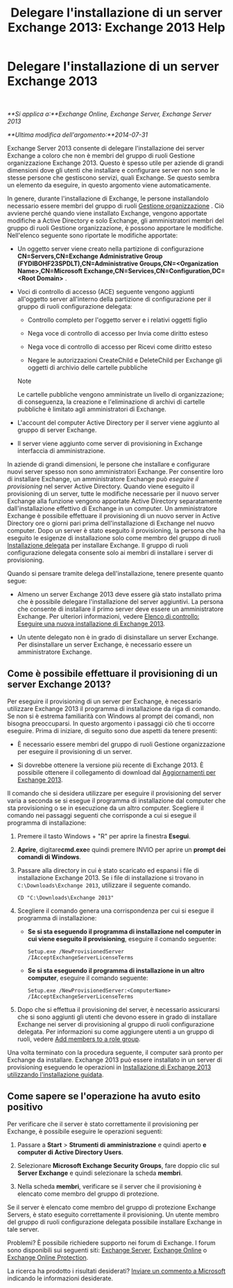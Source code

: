 ﻿---
title: "Delegare l'installazione di un server Exchange 2013: Exchange 2013 Help"
TOCTitle: Delegare l'installazione di un server Exchange 2013
ms:assetid: f2fc8680-0c7c-4a29-b8f5-d77404fec280
ms:mtpsurl: https://technet.microsoft.com/it-it/library/Bb201741(v=EXCHG.150)
ms:contentKeyID: 62615209
ms.date: 05/22/2018
mtps_version: v=EXCHG.150
ms.translationtype: MT
---

# Delegare l'installazione di un server Exchange 2013

 

_**Si applica a:**Exchange Online, Exchange Server, Exchange Server 2013_

_**Ultima modifica dell'argomento:**2014-07-31_

Exchange Server 2013 consente di delegare l'installazione dei server Exchange a coloro che non è membri del gruppo di ruoli Gestione organizzazione Exchange 2013. Questo è spesso utile per aziende di grandi dimensioni dove gli utenti che installare e configurare server non sono le stesse persone che gestiscono servizi, quali Exchange. Se questo sembra un elemento da eseguire, in questo argomento viene automaticamente.

In genere, durante l'installazione di Exchange, le persone installandolo necessario essere membri del gruppo di ruoli [Gestione organizzazione](organization-management-exchange-2013-help.md) . Ciò avviene perché quando viene installato Exchange, vengono apportate modifiche a Active Directory e solo Exchange, gli amministratori membri del gruppo di ruoli Gestione organizzazione, è possono apportare le modifiche. Nell'elenco seguente sono riportate le modifiche apportate:

  - Un oggetto server viene creato nella partizione di configurazione **CN=Servers,CN=Exchange Administrative Group (FYDIBOHF23SPDLT),CN=Administrative Groups,CN=\<Organization Name\>,CN=Microsoft Exchange,CN=Services,CN=Configuration,DC=\<Root Domain\>** .

  - Voci di controllo di accesso (ACE) seguente vengono aggiunti all'oggetto server all'interno della partizione di configurazione per il gruppo di ruoli configurazione delegata:
    
      - Controllo completo per l'oggetto server e i relativi oggetti figlio
    
      - Nega voce di controllo di accesso per Invia come diritto esteso
    
      - Nega voce di controllo di accesso per Ricevi come diritto esteso
    
      - Negare le autorizzazioni CreateChild e DeleteChild per Exchange gli oggetti di archivio delle cartelle pubbliche
    

    > [!NOTE]
    > Le cartelle pubbliche vengono amministrate un livello di organizzazione; di conseguenza, la creazione e l'eliminazione di archivi di cartelle pubbliche è limitato agli amministratori di Exchange.



  - L'account del computer Active Directory per il server viene aggiunto al gruppo di server Exchange.

  - Il server viene aggiunto come server di provisioning in Exchange interfaccia di amministrazione.

In aziende di grandi dimensioni, le persone che installare e configurare nuovi server spesso non sono amministratori Exchange. Per consentire loro di installare Exchange, un amministratore Exchange può *eseguire il provisioning* nel server Active Directory. Quando viene eseguito il provisioning di un server, tutte le modifiche necessarie per il nuovo server Exchange alla funzione vengono apportate Active Directory separatamente dall'installazione effettivo di Exchange in un computer. Un amministratore Exchange è possibile effettuare il provisioning di un nuovo server in Active Directory ore o giorni pari prima dell'installazione di Exchange nel nuovo computer. Dopo un server è stato eseguito il provisioning, la persona che ha eseguito le esigenze di installazione solo come membro del gruppo di ruoli [Installazione delegata](delegated-setup-exchange-2013-help.md) per installare Exchange. Il gruppo di ruoli configurazione delegata consente solo ai membri di installare i server di provisioning.

Quando si pensare tramite delega dell'installazione, tenere presente quanto segue:

  - Almeno un server Exchange 2013 deve essere già stato installato prima che è possibile delegare l'installazione del server aggiuntivi. La persona che consente di installare il primo server deve essere un amministratore Exchange. Per ulteriori informazioni, vedere [Elenco di controllo: Eseguire una nuova installazione di Exchange 2013](checklist-perform-a-new-installation-of-exchange-2013-exchange-2013-help.md).

  - Un utente delegato non è in grado di disinstallare un server Exchange. Per disinstallare un server Exchange, è necessario essere un amministratore Exchange.

## Come è possibile effettuare il provisioning di un server Exchange 2013?

Per eseguire il provisioning di un server per Exchange, è necessario utilizzare Exchange 2013 il programma di installazione da riga di comando. Se non si è estrema familiarità con Windows al prompt dei comandi, non bisogna preoccuparsi. In questo argomento i passaggi ciò che ti occorre eseguire. Prima di iniziare, di seguito sono due aspetti da tenere presenti:

  - È necessario essere membri del gruppo di ruoli Gestione organizzazione per eseguire il provisioning di un server.

  - Si dovrebbe ottenere la versione più recente di Exchange 2013. È possibile ottenere il collegamento di download dal [Aggiornamenti per Exchange 2013](updates-for-exchange-2013-exchange-2013-help.md).

Il comando che si desidera utilizzare per eseguire il provisioning del server varia a seconda se si esegue il programma di installazione dal computer che sta provisioning o se in esecuzione da un altro computer. Scegliere il comando nei passaggi seguenti che corrisponde a cui si esegue il programma di installazione:

1.  Premere il tasto Windows + "R" per aprire la finestra **Esegui**.

2.  **Aprire**, digitare**cmd.exe**e quindi premere INVIO per aprire un **prompt dei comandi di Windows**.

3.  Passare alla directory in cui è stato scaricato ed espansi i file di installazione Exchange 2013. Se i file di installazione si trovano in `C:\Downloads\Exchange 2013`, utilizzare il seguente comando.
    
        CD "C:\Downloads\Exchange 2013"

4.  Scegliere il comando genera una corrispondenza per cui si esegue il programma di installazione:
    
      - **Se si sta eseguendo il programma di installazione nel computer in cui viene eseguito il provisioning**, eseguire il comando seguente:
        
            Setup.exe /NewProvisionedServer /IAcceptExchangeServerLicenseTerms
    
      - **Se si sta eseguendo il programma di installazione in un altro computer**, eseguire il comando seguente:
        
            Setup.exe /NewProvisionedServer:<ComputerName> /IAcceptExchangeServerLicenseTerms

5.  Dopo che si effettua il provisioning del server, è necessario assicurarsi che si sono aggiunti gli utenti che devono essere in grado di installare Exchange nei server di provisioning al gruppo di ruoli configurazione delegata. Per informazioni su come aggiungere utenti a un gruppo di ruoli, vedere [Add members to a role group](manage-role-group-members-exchange-2013-help.md).

Una volta terminato con la procedura seguente, il computer sarà pronto per Exchange da installare. Exchange 2013 può essere installato in un server di provisioning eseguendo le operazioni in [Installazione di Exchange 2013 utilizzando l'installazione guidata](install-exchange-2013-using-the-setup-wizard-exchange-2013-help.md).

## Come sapere se l'operazione ha avuto esito positivo

Per verificare che il server è stato correttamente il provisioning per Exchange, è possibile eseguire le operazioni seguenti:

1.  Passare a **Start** \> **Strumenti di amministrazione** e quindi aperto **e computer di Active Directory Users**.

2.  Selezionare **Microsoft Exchange Security Groups**, fare doppio clic sul **Server Exchange** e quindi selezionare la scheda **membri**.

3.  Nella scheda **membri**, verificare se il server che il provisioning è elencato come membro del gruppo di protezione.

Se il server è elencato come membro del gruppo di protezione Exchange Servers, è stato eseguito correttamente il provisioning. Un utente membro del gruppo di ruoli configurazione delegata possibile installare Exchange in tale server.

Problemi? È possibile richiedere supporto nei forum di Exchange. I forum sono disponibili sui seguenti siti: [Exchange Server](https://go.microsoft.com/fwlink/p/?linkid=60612), [Exchange Online](https://go.microsoft.com/fwlink/p/?linkid=267542) o [Exchange Online Protection](https://go.microsoft.com/fwlink/p/?linkid=285351).

La ricerca ha prodotto i risultati desiderati? [Inviare un commento a Microsoft](mailto:exsetuphelpfeedback@microsoft.com?subject=exchange%202013%20setup%20help%20feedback) indicando le informazioni desiderate.

